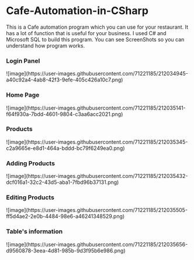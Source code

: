 # Cafe-Automation-in-CSharp

This is a Cafe automation program which you can use for your restaurant. It has a lot of function that is useful for your business.
I used C# and Microsoft SQL to build this program.
You can see ScreenShots so you can understand how program works.

<h3><b>Login Panel</b></h3>
![image](https://user-images.githubusercontent.com/71221185/212034945-a40c92a4-4ab8-42f3-9efe-405c426a10c7.png)

<h3><b>Home Page</b></h3>
![image](https://user-images.githubusercontent.com/71221185/212035141-f64f930a-7bdd-4601-9804-c3aa6acc2021.png)

<h3><b>Products</b></h3>
![image](https://user-images.githubusercontent.com/71221185/212035345-c2a9665e-e8d1-464a-bddd-bc79f6249ea0.png)

<h3><b>Adding Products</b></h3>
![image](https://user-images.githubusercontent.com/71221185/212035432-dcf016a1-32c2-43d5-aba1-7fbd96b37131.png)

<h3><b>Editing Products</b></h3>
![image](https://user-images.githubusercontent.com/71221185/212035505-ff5d4ae2-2e0b-4484-98e6-a46241348529.png)

<h3><b>Table's information</b></h3>
![image](https://user-images.githubusercontent.com/71221185/212035656-d9560878-3eea-4d81-985b-9d3f95b6e986.png)

